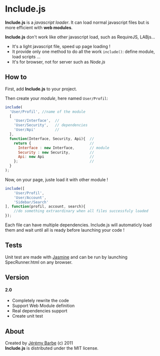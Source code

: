Include.js
===

**Include.js** is a *javascript loader*. It can load normal javascript files but is more efficient with **web modules**.

**Include.js** don't work like other javascript load, such as RequireJS, LABjs...

- It's a light javascript file, speed up page loading !
- It provide only one method to do all the work `include()`: define module, load scripts …
- It's for browser, not for server such as *Node.js*

How to
------
First, add **Include.js** to your project.

Then create your *module*, here named `User/Profil`:
```javascript
include(
  'User/Profil', //name of the module
  [
    'User/Interface',  //
    'User/Security',   // dependencies
    'User/Api'         //
  ], 
  function(Interface, Security, Api){  //
    return {                           //
      Interface : new Interface,       // module
      Security : new Security,         //
      Api: new Api                     //
    };                                 //
  }
);
```

Now, on your page, juste load it with other module !

```javascript
include([
    'User/Profil',
    'User/Account',
    'Sidebar/Search'
], function(profil, account, search){
    //do something extraordinary when all files successfuly loaded
});
```

Each file can have multiple dependencies. Include.js will automaticly load them and wait until all is ready before launching your code !


Tests
-----
Unit test are made with [Jasmine](http://pivotal.github.com/jasmine/) and can be run by launching SpecRunner.html on any browser.


Version
-------

#### 2.0
* Completely rewrite the code
* Support Web Module definition
* Real dependencies support
* Create unit test

About
-----
Created by [Jérémy Barbe](htt://www.shwaark.com) (c) 2011  
**Include.js** is distributed under the MIT license.